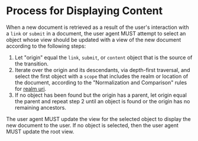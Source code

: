 # Process for Displaying Content

When a new document is retrieved as a result of the user's interaction with a `link` or `submit` in a document, the user agent MUST attempt to select an object whose view should be updated with a view of the new document according to the following steps:

1. Let "origin" equal the `link`, `submit`, or `content` object that is the source of the transition.
2. Iterate over the origin and its descendants, via depth-first traversal, and select the first object with a `scope` that includes the realm or location of the document, according to the "Normalization and Comparison" rules for [realm uri](../realm/).
3. If no object has been found but the origin has a parent, let origin equal the parent and repeat step 2 until an object is found or the origin has no remaining ancestors.

The user agent MUST update the view for the selected object to display the new document to the user. If no object is selected, then the user agent MUST update the root view.
